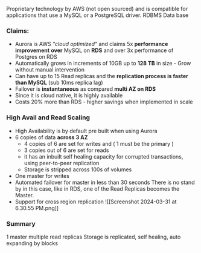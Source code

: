 Proprietary technology by AWS (not open sourced) and is compatible for applications that use a MySQL or a PostgreSQL driver.  RDBMS Data base

### Claims: 
- Aurora is AWS *"cloud optimized"* and claims 5x **performance improvement** **over** MySQL on **RDS** and over 3x performance of Postgres on RDS
- Automatically grows in increments of 10GB up to **128 TB** in size - Grow without manual intervention 
- Can have up to 15 Read replicas and the **replication process is faster than MySQL** (sub 10ms replica lag)
- Failover is **instantaneous** as compared **multi AZ on RDS**
- Since it is cloud native, it is highly available
- Costs 20% more than RDS - higher savings when implemented in scale

### High Avail and Read Scaling
- High Availability is by default pre built when using Aurora
- 6 copies of data **across 3 AZ**
	- 4 copies of 6 are set for writes and ( 1 must be the primary )
	- 3 copies out of 6 are set for reads
	- it has an inbuilt self healing capacity for corrupted transactions, using peer-to-peer replication
	- Storage is stripped across 100s of volumes
- One master for writes
- Automated failover for master in less than 30 seconds
  There is no stand by in this case, like in RDS, one of the Read Replicas becomes the Master.
- Support for cross region replication
![[Screenshot 2024-03-31 at 6.30.55 PM.png]]

### Summary
1 master
multiple read replicas
Storage is replicated, self healing, auto expanding by blocks